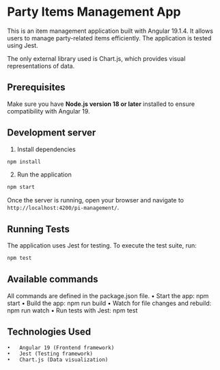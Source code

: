 # Party Items Management App

This is an item management application built with Angular 19.1.4. It allows users to manage party-related items efficiently. The application is tested using Jest.

The only external library used is Chart.js, which provides visual representations of data.

## Prerequisites

Make sure you have **Node.js version 18 or later** installed to ensure compatibility with Angular 19.

## Development server

1. Install dependencies

```bash
npm install
```

2. Run the application

```bash
npm start
```

Once the server is running, open your browser and navigate to `http://localhost:4200/pi-management/`.

## Running Tests

The application uses Jest for testing. To execute the test suite, run:

```bash
npm test
```

## Available commands

All commands are defined in the package.json file.
• Start the app: npm start
• Build the app: npm run build
• Watch for file changes and rebuild: npm run watch
• Run tests with Jest: npm test

## Technologies Used

    •	Angular 19 (Frontend framework)
    •	Jest (Testing framework)
    •	Chart.js (Data visualization)
